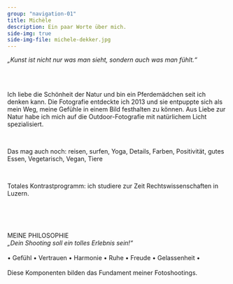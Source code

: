 ```yaml
---
group: "navigation-01"
title: Michèle 
description: Ein paar Worte über mich.
side-img: true
side-img-file: michele-dekker.jpg
---
```



<p>
<em>„Kunst ist nicht nur was man sieht, sondern auch was man fühlt.“</em>
</p>
<br>
<br>
<p>
Ich liebe die Schönheit der Natur und bin ein Pferdemädchen seit ich denken kann. Die Fotografie entdeckte ich 2013 und sie entpuppte sich als mein Weg, meine Gefühle in einem Bild festhalten zu können.
Aus Liebe zur Natur habe ich mich auf die Outdoor-Fotografie mit natürlichem Licht spezialisiert. 
</p>
<br>
<p> 
Das mag auch noch: 
reisen, surfen, Yoga, Details, Farben, Positivität, gutes Essen, Vegetarisch, Vegan, Tiere
</p>
<br>
<p>
Totales Kontrastprogramm: ich studiere zur Zeit Rechtswissenschaften in Luzern.
</p>
<br>
<br>
<br>
<p>
MEINE PHILOSOPHIE
<br>
<em>„Dein Shooting soll ein tolles Erlebnis sein!“</em>
<br>
<br>
•	Gefühl
•	Vertrauen
•	Harmonie
•	Ruhe
•	Freude
•	Gelassenheit
•
<br>
<br>
Diese Komponenten bilden das Fundament meiner Fotoshootings.  
</p>